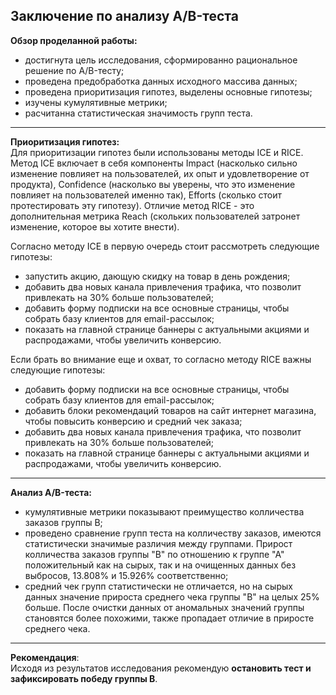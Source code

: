 **Заключение по анализу A/B-теста**
---
**Обзор проделанной работы:**
- достигнута цель исследования, сформированно рациональное решение по A/B-тесту;
- проведена предобработка данных исходного массива данных;
- проведена приоритизация гипотез, выделены основные гипотезы;
- изучены кумулятивные метрики;
- расчитанна статистическая значимость групп теста.

---
**Приоритизация гипотез:**  
Для приоритизации гипотез были использованы методы ICE и RICE.  
Метод ICE включает в себя компоненты Impact (насколько сильно изменение повлияет на пользователей, их опыт и удовлетворение от продукта), Confidence (насколько вы уверены, что это изменение повлияет на пользователей именно так), Efforts (сколько стоит протестировать эту гипотезу). Отличие метод RICE - это дополнительная метрика Reach (скольких пользователей затронет изменение, которое вы хотите внести).  
    
Согласно методу ICE в первую очередь стоит рассмотреть следующие гипотезы:
- запустить акцию, дающую скидку на товар в день рождения;
- добавить два новых канала привлечения трафика, что позволит привлекать на 30% больше пользователей;	
- добавить форму подписки на все основные страницы, чтобы собрать базу клиентов для email-рассылок;
- показать на главной странице баннеры с актуальными акциями и распродажами, чтобы увеличить конверсию.
    
Если брать во внимание еще и охват, то согласно методу RICE важны следующие гипотезы:
- добавить форму подписки на все основные страницы, чтобы собрать базу клиентов для email-рассылок;
- добавить блоки рекомендаций товаров на сайт интернет магазина, чтобы повысить конверсию и средний чек заказа;
- добавить два новых канала привлечения трафика, что позволит привлекать на 30% больше пользователей;
- показать на главной странице баннеры с актуальными акциями и распродажами, чтобы увеличить конверсию.
    
       
---
**Анализ A/B-теста:**  
- кумулятивные метрики показывают преимущество колличества заказов группы B;
- проведено сравнение групп теста на колличеству заказов, имеются статистически значимые различия между группами. Прирост колличества заказов группы "B" по отношению к группе "А" положительный как на сырых, так и на очищенных данных без выбросов, 13.808% и 15.926% соответственно;  
- средний чек групп статистически не отличается, но на сырых данных значение прироста среднего чека группы "B" на целых 25% больше. После очистки данных от аномальных значений группы становятся более похожими, также пропадает отличие в приросте среднего чека.
---
**Рекомендация**:  
Исходя из результатов исследования рекомендую **остановить тест и зафиксировать победу группы B**.
